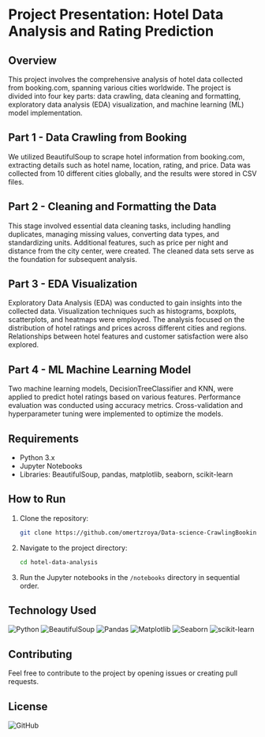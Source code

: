 # Project Presentation: Hotel Data Analysis and Rating Prediction

## Overview

This project involves the comprehensive analysis of hotel data collected from booking.com, spanning various cities worldwide. The project is divided into four key parts: data crawling, data cleaning and formatting, exploratory data analysis (EDA) visualization, and machine learning (ML) model implementation.

## Part 1 - Data Crawling from Booking

We utilized BeautifulSoup to scrape hotel information from booking.com, extracting details such as hotel name, location, rating, and price. Data was collected from 10 different cities globally, and the results were stored in CSV files.

## Part 2 - Cleaning and Formatting the Data

This stage involved essential data cleaning tasks, including handling duplicates, managing missing values, converting data types, and standardizing units. Additional features, such as price per night and distance from the city center, were created. The cleaned data sets serve as the foundation for subsequent analysis.

## Part 3 - EDA Visualization

Exploratory Data Analysis (EDA) was conducted to gain insights into the collected data. Visualization techniques such as histograms, boxplots, scatterplots, and heatmaps were employed. The analysis focused on the distribution of hotel ratings and prices across different cities and regions. Relationships between hotel features and customer satisfaction were also explored.

## Part 4 - ML Machine Learning Model

Two machine learning models, DecisionTreeClassifier and KNN, were applied to predict hotel ratings based on various features. Performance evaluation was conducted using accuracy metrics. Cross-validation and hyperparameter tuning were implemented to optimize the models.

## Requirements
- Python 3.x
- Jupyter Notebooks
- Libraries: BeautifulSoup, pandas, matplotlib, seaborn, scikit-learn

## How to Run

1. Clone the repository:

   ```bash
   git clone https://github.com/omertzroya/Data-science-CrawlingBooking-Python-Project.git
   ```

2. Navigate to the project directory:

   ```bash
   cd hotel-data-analysis
   ```

3. Run the Jupyter notebooks in the `/notebooks` directory in sequential order.


## Technology Used
<div>
<img src='https://img.shields.io/badge/Python-3.9.7-blue?style=for-the-badge&logo=python&logoColor=white' alt='Python'/>
<img src='https://img.shields.io/badge/BeautifulSoup-4.9.0-green?style=for-the-badge&logo=beautifulsoup&logoColor=white' alt='BeautifulSoup'/>
<img src='https://img.shields.io/badge/pandas-1.3.3-blue?style=for-the-badge&logo=pandas&logoColor=white' alt='Pandas'/>
<img src='https://img.shields.io/badge/Matplotlib-3.4.3-red?style=for-the-badge&logo=matplotlib&logoColor=white' alt='Matplotlib'/>
<img src='https://img.shields.io/badge/Seaborn-0.11.2-orange?style=for-the-badge&logo=seaborn&logoColor=white' alt='Seaborn'/>
<img src='https://img.shields.io/badge/scikit--learn-0.24.2-yellow?style=for-the-badge&logo=scikit-learn&logoColor=white' alt='scikit-learn'/>
</div>

## Contributing

Feel free to contribute to the project by opening issues or creating pull requests. 

## License

![GitHub](https://img.shields.io/github/license/ItsAlexanderPopov/Simon-game)
